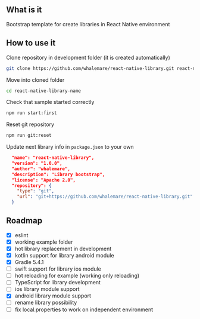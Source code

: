 What is it
----------

Bootstrap template for create libraries in React Native environment

How to use it
-------------

Clone repository in development folder (it is created automatically)
```bash
git clone https://github.com/whalemare/react-native-library.git react-native-library-name
```

Move into cloned folder
```bash
cd react-native-library-name
```

Check that sample started correctly
```bash
npm run start:first
```

Reset git repository
```bash
npm run git:reset
```

Update next library info in `package.json` to your own
```json
  "name": "react-native-library",
  "version": "1.0.0",
  "author": "whalemare",
  "description": "Library bootstrap",
  "license": "Apache 2.0",
  "repository": {
    "type": "git",
    "url": "git+https://github.com/whalemare/react-native-library.git"
  }
```

Roadmap
--------

- [x] eslint
- [x] working example folder
- [x] hot library replacement in development 
- [x] kotlin support for library android module
- [x] Gradle 5.4.1
- [ ] swift support for library ios module
- [ ] hot reloading for example (working only reloading)
- [ ] TypeScript for library development
- [ ] ios library module support
- [x] android library module support
- [ ] rename library possibility
- [ ] fix local.properties to work on independent environment